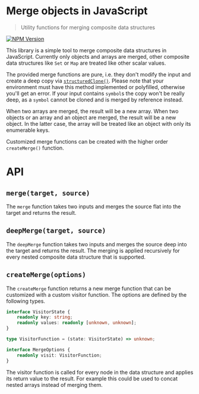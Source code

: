 # Merge objects in JavaScript

> Utility functions for merging composite data structures

[![NPM Version][npm-image]][npm-url]

[npm-image]: https://img.shields.io/npm/v/@shigen/merge.svg
[npm-url]: https://npmjs.org/package/@shigen/merge

This library is a simple tool to merge composite data structures in JavaScript. Currently only objects and arrays are merged, other composite data structures like `Set` or `Map` are treated like other scalar values.

The provided merge functions are pure, i.e. they don't modify the input and create a deep copy via [`structuredClone()`](https://developer.mozilla.org/en-US/docs/Web/API/structuredClone). Please note that your environment must have this method implemented or polyfilled, otherwise you'll get an error. If your input contains `symbol`s the copy won't be really deep, as a `symbol` cannot be cloned and is merged by reference instead.

When two arrays are merged, the result will be a new array. When two objects or an array and an object are merged, the result will be a new object. In the latter case, the array will be treated like an object with only its enumerable keys.

Customized merge functions can be created with the higher order `createMerge()` function.

# API

## `merge(target, source)`

The `merge` function takes two inputs and merges the source flat into the target and returns the result.

## `deepMerge(target, source)`

The `deepMerge` function takes two inputs and merges the source deep into the target and returns the result. The merging is applied recursively for every nested composite data structure that is supported.

## `createMerge(options)`

The `createMerge` function returns a new merge function that can be customized with a custom visitor function. The options are defined by the following types.

```ts
interface VisitorState {
	readonly key: string;
	readonly values: readonly [unknown, unknown];
}

type VisitorFunction = (state: VisitorState) => unknown;

interface MergeOptions {
	readonly visit: VisitorFunction;
}
```

The visitor function is called for every node in the data structure and applies its return value to the result. For example this could be used to concat nested arrays instead of merging them.
